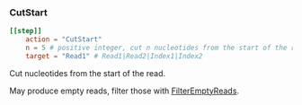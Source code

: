 ### CutStart


```toml
[[step]]
    action = "CutStart"
    n = 5 # positive integer, cut n nucleotides from the start of the read
    target = "Read1" # Read1|Read2|Index1|Index2
```

Cut nucleotides from the start of the read.

May produce empty reads, filter those with [FilterEmptyReads](../../filter-steps/filterempty).

